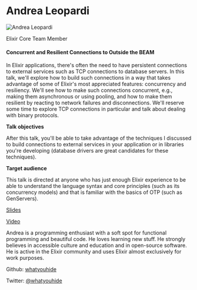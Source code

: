 # Andrea Leopardi

![Andrea Leopardi](http://s3.amazonaws.com/esl-conf-stg/media/files/000/000/060/thumbnail/Andrea_Leopardi.jpg?1459784104)

Elixir Core Team Member

#### Concurrent and Resilient Connections to Outside the BEAM

In Elixir applications, there's often the need to have persistent connections to external services such as TCP connections to database servers. In this talk, we'll explore how to build such connections in a way that takes advantage of some of Elixir's most appreciated features: concurrency and resiliency. We'll see how to make such connections concurrent, e.g., making them asynchronous or using pooling, and how to make them resilient by reacting to network failures and disconnections. We'll reserve some time to explore TCP connections in particular and talk about dealing with binary protocols.

**Talk objectives**

After this talk, you'll be able to take advantage of the techniques I discussed to build connections to external services in your application or in libraries you're developing (database drivers are great candidates for these techniques).

**Target audience**

This talk is directed at anyone who has just enough Elixir experience to be able to understand the language syntax and core principles (such as its concurrency models) and that is familiar with the basics of OTP (such as GenServers).

[Slides](http://s3.amazonaws.com/esl-conf-stg/media/files/000/000/149/original/Andrea_Leopardi_Concurrent-and-resilient-connections-to-outside-the-beam.pdf?1463389064)

[Video](https://youtu.be/U1Ry7STEFiY)

Andrea is a programming enthusiast with a soft spot for functional programming and beautiful code. He loves learning new stuff. He strongly believes in accessible culture and education and in open-source software. He is active in the Elixir community and uses Elixir almost exclusively for work purposes.

Github: [whatyouhide](https://github.com/whatyouhide)

Twitter: [@whatyouhide](https://twitter.com/whatyouhide)

